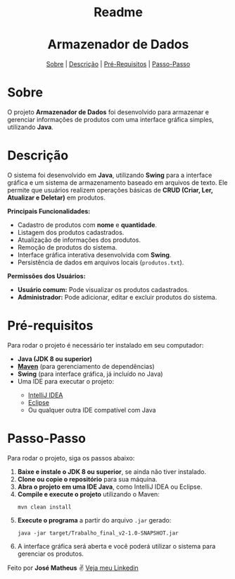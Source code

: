<h1 align="center">Readme</h1>
<h1 align="center">Armazenador de Dados</h1>

<p align="center">
    <a href="#Sobre">Sobre</a> |
    <a href="#Descrição">Descrição</a> |
    <a href="#Pré-requisitos">Pré-Requisitos</a> |
    <a href="#Passo-Passo">Passo-Passo</a>
</p>

# Sobre
<p id="Sobre">O projeto <strong>Armazenador de Dados</strong> foi desenvolvido para armazenar e gerenciar informações de produtos com uma interface gráfica simples, utilizando <strong>Java</strong>.</p>

# Descrição
<p id="Descrição">O sistema foi desenvolvido em <strong>Java</strong>, utilizando <strong>Swing</strong> para a interface gráfica e um sistema de armazenamento baseado em arquivos de texto. Ele permite que usuários realizem operações básicas de <strong>CRUD (Criar, Ler, Atualizar e Deletar)</strong> em produtos.</p>

<p><strong>Principais Funcionalidades:</strong></p>
<ul>
    <li>Cadastro de produtos com <strong>nome</strong> e <strong>quantidade</strong>.</li>
    <li>Listagem dos produtos cadastrados.</li>
    <li>Atualização de informações dos produtos.</li>
    <li>Remoção de produtos do sistema.</li>
    <li>Interface gráfica interativa desenvolvida com <strong>Swing</strong>.</li>
    <li>Persistência de dados em arquivos locais (<code>produtos.txt</code>).</li>
</ul>

<p><strong>Permissões dos Usuários:</strong></p>
<ul>
    <li><strong>Usuário comum:</strong> Pode visualizar os produtos cadastrados.</li>
    <li><strong>Administrador:</strong> Pode adicionar, editar e excluir produtos do sistema.</li>
</ul>

# Pré-requisitos
<p id="Pré-requisitos">Para rodar o projeto é necessário ter instalado em seu computador:</p>

<ul>
    <li><strong>Java (JDK 8 ou superior)</strong></li>
    <li><strong><a href="https://maven.apache.org/">Maven</a></strong> (para gerenciamento de dependências)</li>
    <li><strong>Swing</strong> (para interface gráfica, já incluído no Java)</li>
    <li>Uma IDE para executar o projeto:</li>
        <ul>
            <li><a href="https://www.jetbrains.com/idea/download">IntelliJ IDEA</a></li>
            <li><a href="https://www.eclipse.org/downloads/">Eclipse</a></li>
            <li>Ou qualquer outra IDE compatível com Java</li>
        </ul>
</ul>

# Passo-Passo
<p id="Passo-Passo">Para rodar o projeto, siga os passos abaixo:</p>

<ol>
    <li><strong>Baixe e instale o JDK 8 ou superior</strong>, se ainda não tiver instalado.</li>
    <li><strong>Clone ou copie o repositório</strong> para sua máquina.</li>
    <li><strong>Abra o projeto em uma IDE Java</strong>, como IntelliJ IDEA ou Eclipse.</li>
    <li><strong>Compile e execute o projeto</strong> utilizando o Maven:</li>
    <pre><code>mvn clean install</code></pre>
    <li><strong>Execute o programa</strong> a partir do arquivo <code>.jar</code> gerado:</li>
    <pre><code>java -jar target/Trabalho_final_v2-1.0-SNAPSHOT.jar</code></pre>
    <li>A interface gráfica será aberta e você poderá utilizar o sistema para gerenciar os produtos.</li>
</ol>

<p>Feito por <strong>José Matheus</strong> ✌ 
<a href="https://www.linkedin.com/in/josé-matheus-de-lima-27706a1b6/">Veja meu Linkedin</a></p>
